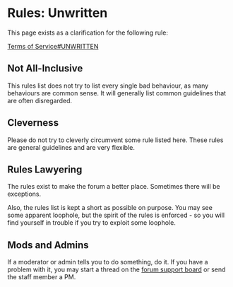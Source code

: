 Rules: Unwritten
============


This page exists as a clarification for the following rule:

[Terms of Service#UNWRITTEN](/rules/terms-of-service/#unwritten)

## Not All-Inclusive

This rules list does not try to list every single bad behaviour, as many behaviours are common sense. It will generally list common guidelines that are often disregarded.

## Cleverness

Please do not try to cleverly circumvent some rule listed here. These rules are general guidelines and are very flexible.

## Rules Lawyering

The rules exist to make the forum a better place. Sometimes there will be exceptions.

Also, the rules list is kept a short as possible on purpose. You may see some apparent loophole, but the spirit of the rules is enforced - so you will find yourself in trouble if you try to exploit some loophole.

## Mods and Admins

If a moderator or admin tells you to do something, do it. If you have a problem with it, you may start a thread on the [forum support board](https://forum.rigsofrods.org/forums/webservices-support.9/)
or send the staff member a PM.
